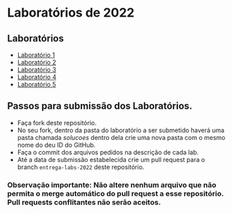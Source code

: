 # Laboratórios de 2022

## Laboratórios

* [Laboratório 1](01-architectures/)
* [Laboratório 2](02-design/)
* [Laboratório 3](03-composition/)
* [Laboratório 4](04-mvc/)
* [Laboratório 5](05-multilevel/)

## Passos para submissão dos Laboratórios.

 * Faça fork deste repositório.
 * No seu fork, dentro da pasta do laboratório a ser submetido haverá uma pasta chamada _solucoes_ dentro dela crie uma nova pasta com o mesmo nome do deu ID do GitHub.
 * Faça o commit dos arquivos pedidos na descrição de cada lab.
 * Até a data de submissão estabelecida crie um pull request para o branch `entrega-labs-2022` deste repositório.

### Observação importante: Não altere nenhum arquivo que não permita o merge automático do pull request a esse repositório. Pull requests conflitantes não serão aceitos.

